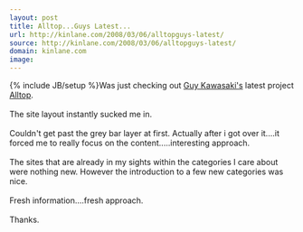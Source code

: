 ```yaml
---
layout: post
title: Alltop...Guys Latest...
url: http://kinlane.com/2008/03/06/alltopguys-latest/
source: http://kinlane.com/2008/03/06/alltopguys-latest/
domain: kinlane.com
image: 
---
```

{% include JB/setup %}Was just checking out <a href="http://www.guykawasaki.com/">Guy Kawasaki's</a> latest project <a href="http://alltop.com/">Alltop</a>.<br /><br />The site layout instantly sucked me in.<br /><br />Couldn't get past the grey bar layer at first.   Actually after i got over it....it forced me to really focus on the content.....interesting approach.<br /><br />The sites that are already in my sights within the categories I care about were nothing new.  However the introduction to a few new categories was nice.<br /><br />Fresh information....fresh approach.<br /><br />Thanks.
